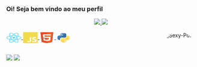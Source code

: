 ### Oi! Seja bem vindo ao meu perfil



<div align="center">
  <a href="https://github.com/Sik0tt">
  <img height="180em" src="https://github-readme-stats.vercel.app/api?username=Sik0tt&show_icons=true&theme=dark&include_all_commits=true&count_private=true"/>
  <img height="140em" src="?username=Sik0tt&layout=compact&langs_count=7&theme=dark"/>
</div>
</div>
<div style="display: inline_block"><br>
  <img align="center" alt="Sik0t-At" height="30" width="40" src="https://raw.githubusercontent.com/devicons/devicon/master/icons/react/react-original.svg">
  <img align="center" alt="Sik0t-Js" height="30" width="40" src="https://raw.githubusercontent.com/devicons/devicon/master/icons/javascript/javascript-plain.svg">
  <img align="center" alt="Sik0t-HTML" height="30" width="40" src="https://raw.githubusercontent.com/devicons/devicon/master/icons/html5/html5-original.svg">
  <img align="center" alt="Sik0t-CSS" height="30" width="40" src="https://raw.githubusercontent.com/devicons/devicon/master/icons/python/python-original.svg">
  <img align="right" alt="Sexy-Pose" height="150" style="border-radius:50px;" src="https://user-images.githubusercontent.com/100962649/156907392-0a9b3505-6146-4185-a794-38dcfa0b6cfc.jpeg">

</div>

##

<div> 

  <a href="https://www.instagram.com/sik0t/" target="_blank"><img src="https://img.shields.io/badge/-Instagram-%23E4405F?style=for-the-badge&logo=instagram&logoColor=white" target="_blank"></a>
  <a href = "mailto:frederico.sikora@gmail.com"><img src="https://img.shields.io/badge/-Gmail-%23333?style=for-the-badge&logo=gmail&logoColor=white" target="_blank"></a>
</div>
